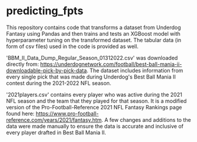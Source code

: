 # predicting_fpts
This repository contains code that transforms a dataset from Underdog Fantasy using Pandas and then trains and tests an XGBoost model with hyperparameter tuning on the transformed dataset. The tabular data (in form of csv files) used in the code is provided as well.

'BBM_II_Data_Dump_Regular_Season_01312022.csv' was downloaded directly from: https://underdognetwork.com/football/best-ball-mania-ii-downloadable-pick-by-pick-data. The dataset includes information from every single pick that was made during Underdog's Best Ball Mania II contest during the 2021-2022 NFL season.

'2021players.csv' contains every player who was active during the 2021 NFL season and the team that they played for that season. It is a modified version of the Pro-Football-Reference 2021 NFL Fantasy Rankings page found here: https://www.pro-football-reference.com/years/2021/fantasy.htm. A few changes and additions to the data were made manually to ensure the data is accurate and inclusive of every player drafted in Best Ball Mania II.
